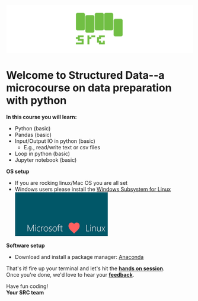 <img src='src/bg-05.png' widht=500>

# Welcome to Structured Data--a microcourse on data preparation with python

**In this course you will learn:**

* Python (basic)
* Pandas (basic)
* Input/Output IO in python (basic)
	* E.g., read/write text or csv files
* Loop in python (basic)
* Jupyter notebook (basic)

**OS setup**

* If you are rocking linux/Mac OS you are all set 
* Windows users please install the [Windows Subsystem for Linux](https://docs.microsoft.com/en-us/windows/wsl/install-win10)
<br><img src='src/mlvl.jpg' width=250>

**Software setup**
* Download and install a package manager: [Anaconda](https://www.anaconda.com/download/)

That's it! fire up your terminal and let's hit the [**hands on
session**](https://gitpitch.com/fibonaccirabbits/structured_data).\
Once you're done, we'd love to hear your [**feedback**](https://goo.gl/forms/cYTLx15fmxId2mG73).


Have fun coding!\
**Your SRC team**

